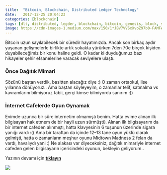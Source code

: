 ```yaml
---
title:  "Bitcoin, Blockchain, Distributed Ledger Technology"
date:   2017-12-25 20:04:23
categories: [blockchain]
tags: [dlt, distributed, legder, blockchain, bitcoin, genesis, block, satoshi, blockchainturk, blockchainturk.net, hyperledger]
image: https://cdn-images-1.medium.com/max/150/1*JBV7VVSxXvoZ97b0-FAMFA.png
---
```

Bitcoin uzun sayılabilecek bir süredir hayatımızda. Ancak son birkaç aydır yaşanan gelişmelerle birlikte artık sokakta yürürken 7den 70e birçok kişiden duyabileceğimiz bir konu haline geldi. O kadar ki duyduğumuz bazı hikayeler şehir efsanelerine varacak seviyelere ulaştı.

### Önce Dağıtık Mimari

Sözünü baştan verdik, basitten alacağız diye :) O zaman ortaokul, lise yıllarına dönüyoruz.. Ama baştan söyleyeyim, o zamanlar telif, satınalma vs kavramlarını bilmiyoruz tabii, gerçi kimse bilmiyordu sanırım :))

### İnternet Cafelerde Oyun Oynamak

Evimde uzunca bir süre internetim olmamıştı benim. Hatta evime alınan ilk bilgisayarı hak etmem de bir hayli uzun sürmüştü. Alınan ilk bilgisayarım da bir internet cafeden alınmıştı, hatta klavyesinin 6 tuşunun üzerinde sigara yanığı vardı :(( Ama bir taraftan da içinde 12–13 tane oyun yüklü olarak gelmişti, hatta o zamanların meşhur oyunu Midtown Madness 2 felan da vardı, havalıydı yani :) Ne alakası var diyeceksiniz, dağıtık mimariyle internet cafeden gelen bilgisayarın içerisindeki oyunun, bekleyin geliyorum..

Yazının devamı için [**tıklayın**](https://medium.com/blockchainturk/bitcoin-blockchain-distributed-ledger-technology-c2e394adaa1a)
  
![](https://cdn-images-1.medium.com/max/800/1*JBV7VVSxXvoZ97b0-FAMFA.png)